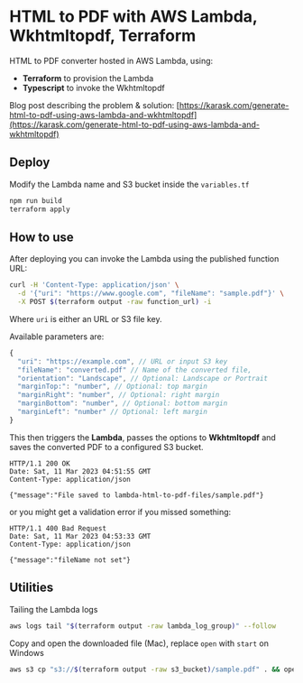 # HTML to PDF with AWS Lambda, Wkhtmltopdf, Terraform
HTML to PDF converter hosted in AWS Lambda, using:
- **Terraform** to provision the Lambda
- **Typescript** to invoke the Wkhtmltopdf

Blog post describing the problem & solution: [https://karask.com/generate-html-to-pdf-using-aws-lambda-and-wkhtmltopdf](https://karask.com/generate-html-to-pdf-using-aws-lambda-and-wkhtmltopdf)


## Deploy
Modify the Lambda name and S3 bucket inside the `variables.tf`
```sh
npm run build
terraform apply
```

## How to use

After deploying you can invoke the Lambda using the published function URL:

```sh
curl -H 'Content-Type: application/json' \
  -d '{"uri": "https://www.google.com", "fileName": "sample.pdf"}' \
  -X POST $(terraform output -raw function_url) -i
```
Where `uri` is either an URL or S3 file key.

Available parameters are:

```js
{
  "uri": "https://example.com", // URL or input S3 key
  "fileName": "converted.pdf" // Name of the converted file,
  "orientation": "Landscape", // Optional: Landscape or Portrait
  "marginTop:": "number", // Optional: top margin
  "marginRight": "number", // Optional: right margin
  "marginBottom": "number", // Optional: bottom margin
  "marginLeft": "number" // Optional: left margin
}
```

This then triggers the **Lambda**, passes the options to **Wkhtmltopdf** and saves the converted PDF to a configured S3 bucket.

```http
HTTP/1.1 200 OK
Date: Sat, 11 Mar 2023 04:51:55 GMT
Content-Type: application/json

{"message":"File saved to lambda-html-to-pdf-files/sample.pdf"}
```

or you might get a validation error if you missed something:
```http
HTTP/1.1 400 Bad Request
Date: Sat, 11 Mar 2023 04:53:33 GMT
Content-Type: application/json

{"message":"fileName not set"}
```

## Utilities

Tailing the Lambda logs
```sh
aws logs tail "$(terraform output -raw lambda_log_group)" --follow
```

Copy and open the downloaded file (Mac), replace `open` with `start` on Windows

```sh
aws s3 cp "s3://$(terraform output -raw s3_bucket)/sample.pdf" . && open sample.pdf
```
